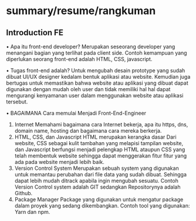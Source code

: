 # summary/resume/rangkuman
## Introduction FE

•	Apa itu front-end developer?
Merupakan seseorang developer yang menangani bagian yang terlihat pada client side. Contoh kemampuan yang diperlukan seorang front-end adalah HTML, CSS, javascript.

•	Tugas front-end adalah?
Untuk mengubah desain prototype yang sudah dibuat UI/UX designer kedalam bentuk aplikasi atau website. Kemudian juga bertugas untuk memastikan bahwa website atau aplikasi yang dibuat dapat digunakan dengan mudah oleh user dan tidak memiliki hal hal dapat mengurangi kenyamanan user dalam menggunakan website atau aplikasi tersebut.

•	BAGAIMANA Cara memulai Menjadi Front-End-Engineer
1. Internet
Memahami bagaimana cara Internet bekerja, apa itu https, dns, domain name, hosting dan bagaimana cara mereka berkerja.
2. HTML, CSS, dan Javascript
HTML merupakan kerangka dasar Dari website, CSS sebagai kulit tambahan yang melapisi tampilan website, dan Javascript berfungsi menjadi pelengkap HTML ataupun CSS yang telah membentuk website sehingga dapat menggerakan fitur fitur yang ada pada website menjadi lebih baik. 
3. Version Control System
Merupakan sebuah system yang digunakan untuk memantau perubahan dari file data yang sudah dibuat. Sehingga dapat lebih mudah ditrack apabila ingin mengubah sesuatu. Contoh Version Control system adalah GIT sedangkan Repositorynya adalah Github.
4. Package Manager
Package yang digunakan untuk  mengatur package dalam proyek yang sedang dikembangkan. Contoh tool yang digunakan: Yarn dan npm.
